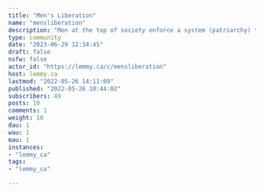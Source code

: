 ```yaml
---
title: "Men's Liberation" 
name: "mensliberation"
description: "Men at the top of society enforce a system (patriarchy) that ends up repressing the average man. [Ex](https://lemmy.ca/post/152500)We're like men's right groups, but without the misogyny."
type: community
date: "2023-06-29 12:34:45"
draft: false
nsfw: false
actor_id: "https://lemmy.ca/c/mensliberation"
host: lemmy.ca
lastmod: "2022-05-26 14:11:09"
published: "2022-05-26 10:44:02"
subscribers: 49
posts: 10
comments: 1
weight: 10
dau: 1
wau: 1
mau: 1
instances:
- "lemmy_ca"
tags: 
- "lemmy_ca"

---
```

